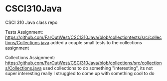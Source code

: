 # CSCI310Java
CSCI 310 Java class repo

Tests Assignment: https://github.com/FarOutWest/CSCI310Java/blob/collectiontests/src/collections/Collections.java
  added a couple small tests to the collections assignment

Collections Assignment: https://github.com/FarOutWest/CSCI310Java/blob/collections/src/collections/Collections.java
  used collections to do something "interesting", its not super interesting really I struggled to come up with something cool to do
  
